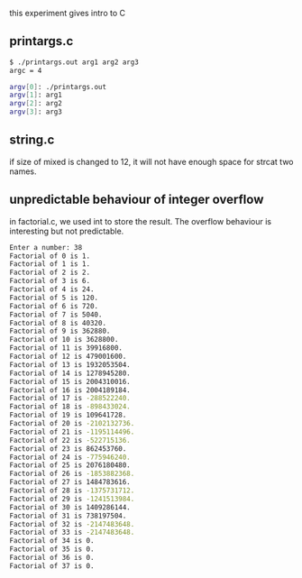 this experiment gives intro to C

## printargs.c

```bash
$ ./printargs.out arg1 arg2 arg3
argc = 4

argv[0]: ./printargs.out
argv[1]: arg1
argv[2]: arg2
argv[3]: arg3
```

## string.c

if size of mixed is changed to 12, it will not have enough space for strcat two names.

## unpredictable behaviour of integer overflow

in factorial.c, we used int to store the result. The overflow behaviour is interesting but not predictable.

```bash
Enter a number: 38
Factorial of 0 is 1.
Factorial of 1 is 1.
Factorial of 2 is 2.
Factorial of 3 is 6.
Factorial of 4 is 24.
Factorial of 5 is 120.
Factorial of 6 is 720.
Factorial of 7 is 5040.
Factorial of 8 is 40320.
Factorial of 9 is 362880.
Factorial of 10 is 3628800.
Factorial of 11 is 39916800.
Factorial of 12 is 479001600.
Factorial of 13 is 1932053504.
Factorial of 14 is 1278945280.
Factorial of 15 is 2004310016.
Factorial of 16 is 2004189184.
Factorial of 17 is -288522240.
Factorial of 18 is -898433024.
Factorial of 19 is 109641728.
Factorial of 20 is -2102132736.
Factorial of 21 is -1195114496.
Factorial of 22 is -522715136.
Factorial of 23 is 862453760.
Factorial of 24 is -775946240.
Factorial of 25 is 2076180480.
Factorial of 26 is -1853882368.
Factorial of 27 is 1484783616.
Factorial of 28 is -1375731712.
Factorial of 29 is -1241513984.
Factorial of 30 is 1409286144.
Factorial of 31 is 738197504.
Factorial of 32 is -2147483648.
Factorial of 33 is -2147483648.
Factorial of 34 is 0.
Factorial of 35 is 0.
Factorial of 36 is 0.
Factorial of 37 is 0.
```
